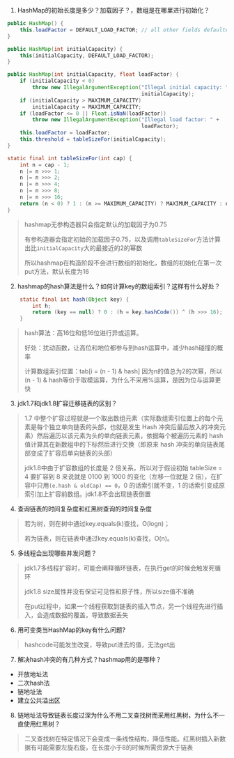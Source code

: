 1. HashMap的初始长度是多少？加载因子？，数组是在哪里进行初始化？

```java
public HashMap() {
    this.loadFactor = DEFAULT_LOAD_FACTOR; // all other fields defaulted
}

public HashMap(int initialCapacity) {
    this(initialCapacity, DEFAULT_LOAD_FACTOR);
}

public HashMap(int initialCapacity, float loadFactor) {
    if (initialCapacity < 0)
        throw new IllegalArgumentException("Illegal initial capacity: " +
                                           initialCapacity);
    if (initialCapacity > MAXIMUM_CAPACITY)
        initialCapacity = MAXIMUM_CAPACITY;
    if (loadFactor <= 0 || Float.isNaN(loadFactor))
        throw new IllegalArgumentException("Illegal load factor: " +
                                           loadFactor);
    this.loadFactor = loadFactor;
    this.threshold = tableSizeFor(initialCapacity);
}

static final int tableSizeFor(int cap) {
    int n = cap - 1;
    n |= n >>> 1;
    n |= n >>> 2;
    n |= n >>> 4;
    n |= n >>> 8;
    n |= n >>> 16;
    return (n < 0) ? 1 : (n >= MAXIMUM_CAPACITY) ? MAXIMUM_CAPACITY : n + 1;
}
```
> hashmap无参构造器只会指定默认的加载因子为0.75
>
> 有参构造器会指定初始的加载因子0.75，以及调用`tableSizeFor`方法计算出比`initialCapacity`大的最接近的2的幂数
>
> 所以hashmap在构造阶段不会进行数组的初始化，数组的初始化在第一次put方法，默认长度为16


2. hashmap的hash算法是什么？如何计算key的数组索引？这样有什么好处？

```java
    static final int hash(Object key) {
        int h;
        return (key == null) ? 0 : (h = key.hashCode()) ^ (h >>> 16);
    }
```

> hash算法：高16位和低16位进行异或运算。
>
> 好处：扰动函数，让高位和地位都参与到hash运算中，减少hash碰撞的概率
>
> 计算数组索引位置：tab[i = (n - 1) & hash]
> 因为n的值总为2的次幂，所以(n - 1) & hash等价于取模运算，为什么不采用%运算，是因为位与运算更快

3. jdk1.7和jdk1.8扩容迁移链表的区别？

> 1.7 中整个扩容过程就是一个取出数组元素（实际数组索引位置上的每个元素是每个独立单向链表的头部，也就是发生 Hash 冲突后最后放入的冲突元素）然后遍历以该元素为头的单向链表元素，依据每个被遍历元素的 hash 值计算其在新数组中的下标然后进行交换（即原来 hash 冲突的单向链表尾部变成了扩容后单向链表的头部）
>
> jdk1.8中由于扩容数组的长度是 2 倍关系，所以对于假设初始 tableSize = 4 要扩容到 8 来说就是 0100 到 1000 的变化（左移一位就是 2 倍），在扩容中只用`(e.hash & oldCap) == 0`，0 的话索引就不变，1 的话索引变成原索引加上扩容前数组。jdk1.8不会出现链表倒置

4. 查询链表的时间复杂度和红黑树查询的时间复杂度

> 若为树，则在树中通过key.equals(k)查找，O(logn)；
>
> 若为链表，则在链表中通过key.equals(k)查找，O(n)。

5. 多线程会出现哪些并发问题？

> jdk1.7多线程扩容时，可能会阐释循环链表，在执行get的时候会触发死循环
>
> jdk1.8 size属性并没有保证可见性和原子性，所以size值不准确
>
> 在put过程中，如果一个线程获取到链表的插入节点，另一个线程先进行插入，会造成数据的覆盖，导致数据丢失

6. 用可变类当HashMap的key有什么问题?

> hashcode可能发生改变，导致put进去的值，无法get出

7. 解决hash冲突的有几种方式？hashmap用的是哪种？

- 开放地址法
- 二次hash法
- 链地址法
- 建立公共溢出区

8. 链地址法导致链表长度过深为什么不用二叉查找树而采用红黑树，为什么不一直使用红黑树？

> 二叉查找树在特定情况下会变成一条线性结构，降低性能。红黑树插入新数据有可能需要左旋右旋，在长度小于8的时候所需资源大于链表
 